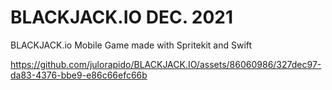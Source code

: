 # BLACKJACK.IO DEC. 2021
BLACKJACK.io Mobile Game made with Spritekit and Swift


https://github.com/julorapido/BLACKJACK.IO/assets/86060986/327dec97-da83-4376-bbe9-e86c66efc66b



